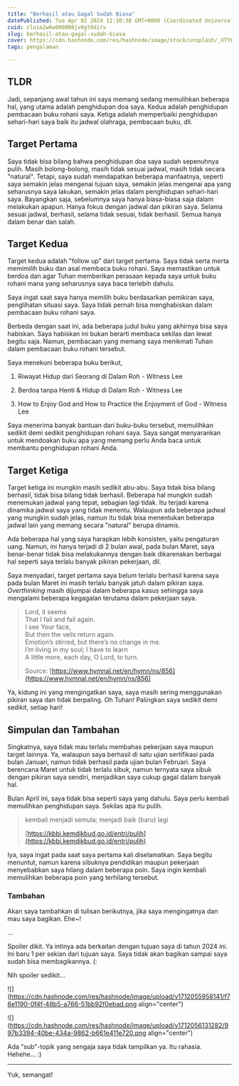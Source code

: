 ```yaml
---
title: "Berhasil atau Gagal Sudah Biasa"
datePublished: Tue Apr 02 2024 11:10:38 GMT+0000 (Coordinated Universal Time)
cuid: cluia2w6w000008jv6gt6dirv
slug: berhasil-atau-gagal-sudah-biasa
cover: https://cdn.hashnode.com/res/hashnode/image/stock/unsplash/_XTY6lD8jgM/upload/b048214694c2a990a86fe00722bf2c65.jpeg
tags: pengalaman

---
```


## TLDR

Jadi, sepanjang awal tahun ini saya memang sedang memulihkan beberapa hal, yang utama adalah penghidupan doa saya. Kedua adalah penghidupan pembacaan buku rohani saya. Ketiga adalah memperbaiki penghidupan sehari-hari saya baik itu jadwal olahraga, pembacaan buku, dll.

## Target Pertama

Saya tidak bisa bilang bahwa penghidupan doa saya sudah sepenuhnya pulih. Masih bolong-bolong, masih tidak sesuai jadwal, masih tidak secara "natural". Tetapi, saya sudah mendapatkan beberapa manfaatnya, seperti saya semakin jelas mengenai tujuan saya, semakin jelas mengenai apa yang seharusnya saya lakukan, semakin jelas dalam penghidupan sehari-hari saya. Bayangkan saja, sebelumnya saya hanya biasa-biasa saja dalam melakukan apapun. Hanya fokus dengan jadwal dan pikiran saya. Selama sesuai jadwal, berhasil, selama tidak sesuai, tidak berhasil. Semua hanya dalam benar dan salah.

## Target Kedua

Target kedua adalah "follow up" dari target pertama. Saya tidak serta merta memimilih buku dan asal membaca buku rohani. Saya memastikan untuk berdoa dan agar Tuhan memberikan perasaan kepada saya untuk buku rohani mana yang seharusnya saya baca terlebih dahulu.

Saya ingat saat saya hanya memilih buku berdasarkan pemikiran saya, penglihatan situasi saya. Saya tidak pernah bisa menghabiskan dalam pembacaan buku rohani saya.

Berbeda dengan saat ini, ada beberapa judul buku yang akhirnya bisa saya habiskan. Saya habiskan ini bukan berarti membaca sekilas dan lewat begitu saja. Namun, pembacaan yang memang saya menikmati Tuhan dalam pembacaan buku rohani tersebut.

Saya menekuni beberapa buku berikut,

1. Riwayat Hidup dari Seorang di Dalam Roh - Witness Lee
    
2. Berdoa tanpa Henti & Hidup di Dalam Roh - Witness Lee
    
3. How to Enjoy God and How to Practice the Enjoyment of God - Witness Lee
    

Saya menerima banyak bantuan dari buku-buku tersebut, memulihkan sedikit demi sedikit penghidupan rohani saya. Saya sangat menyarankan untuk mendoakan buku apa yang memang perlu Anda baca untuk membantu penghidupan rohani Anda.

## Target Ketiga

Target ketiga ini mungkin masih sedikit abu-abu. Saya tidak bisa bilang berhasil, tidak bisa bilang tidak berhasil. Beberapa hal mungkin sudah menemukan jadwal yang tepat, sebagian lagi tidak. Itu terjadi karena dinamika jadwal saya yang tidak menentu. Walaupun ada beberapa jadwal yang mungkin sudah jelas, namun itu tidak bisa menentukan beberapa jadwal lain yang memang secara "natural" berupa dinamis.

Ada beberapa hal yang saya harapkan lebih konsisten, yaitu pengaturan uang. Namun, ini hanya terjadi di 2 bulan awal, pada bulan Maret, saya benar-benar tidak bisa melakukannya dengan baik dikarenakan berbagai hal seperti saya terlalu banyak pikiran pekerjaan, dll.

Saya menyadari, target pertama saya belum terlalu berhasil karena saya pada bulan Maret ini masih terlalu banyak jatuh dalam pikiran saya. *Overthinking* masih dijumpai dalam beberapa kasus sehingga saya mengalami beberapa kegagalan terutama dalam pekerjaan saya.

> Lord, it seems  
> That I fail and fail again.  
> I see Your face,  
> But then the veils return again.  
> Emotion’s stirred, but there’s no change in me.  
> I’m living in my soul; I have to learn  
> A little more, each day, O Lord, to turn.
> 
> Source: [https://www.hymnal.net/en/hymn/ns/856](https://www.hymnal.net/en/hymn/ns/856)

Ya, kidung ini yang mengingatkan saya, saya masih sering menggunakan pikiran saya dan tidak berpaling. Oh Tuhan! Palingkan saya sedikit demi sedikit, setiap hari!

## Simpulan dan Tambahan

Singkatnya, saya tidak mau terlalu membahas pekerjaan saya maupun target lainnya. Ya, walaupun saya berhasil di satu ujian sertifikasi pada bulan Januari, namun tidak berhasil pada ujian bulan Februari. Saya berencana Maret untuk tidak terlalu sibuk, namun ternyata saya sibuk dengan pikiran saya sendiri, menjadikan saya cukup gagal dalam banyak hal.

Bulan April ini, saya tidak bisa seperti saya yang dahulu. Saya perlu kembali memulihkan penghidupan saya. Sekilas apa itu pulih.

> kembali menjadi semula; menjadi baik (baru) lagi
> 
> [https://kbbi.kemdikbud.go.id/entri/pulih](https://kbbi.kemdikbud.go.id/entri/pulih)

Iya, saya ingat pada saat saya pertama kali diselamatkan. Saya begitu menuntut, namun karena sibuknya pendidikan maupun pekerjaan menyebabkan saya hilang dalam beberapa poin. Saya ingin kembali memulihkan beberapa poin yang terhilang tersebut.

### Tambahan

Akan saya tambahkan di tulisan berikutnya, jika saya mengingatnya dan mau saya bagikan. Ehe~!

...

Spoiler dikit. Ya intinya ada berkaitan dengan tujuan saya di tahun 2024 ini. Ini baru 1 per sekian dari tujuan saya. Saya tidak akan bagikan sampai saya sudah bisa membagikannya. (:

Nih spoiler sedikit...

![](https://cdn.hashnode.com/res/hashnode/image/upload/v1712055958141/f76e1190-0f4f-48b5-a766-51bb92f0ebad.png align="center")

![](https://cdn.hashnode.com/res/hashnode/image/upload/v1712056131282/997b3394-40be-434a-9862-b661e411e720.png align="center")

Ada "sub"-topik yang sengaja saya tidak tampilkan ya. Itu rahasia. Hehehe... :)

---

Yuk, semangat!